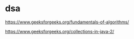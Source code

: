 # dsa
https://www.geeksforgeeks.org/fundamentals-of-algorithms/

https://www.geeksforgeeks.org/collections-in-java-2/
